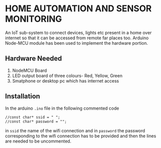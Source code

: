 # HOME AUTOMATION AND SENSOR MONITORING
An IoT sub-system to connect devices, lights etc present in a home over internet so that it can be accessed from remote far places too.
Arduino Node-MCU module has been used to implement the hardware portion.

## Hardware Needed
  1. NodeMCU Board
  2. LED output board of three colours- Red, Yellow, Green
  3. Smatphone or desktop pc which has internet access
  
## Installation
In the arduino `.ino` file in the following commented code
````
//const char* ssid = " ";
//const char* password = "";
````

in `ssid` the name of the wifi connection and in `password` the password corresponding to the wifi connection has to be provided and then the lines are needed to be uncommented.

